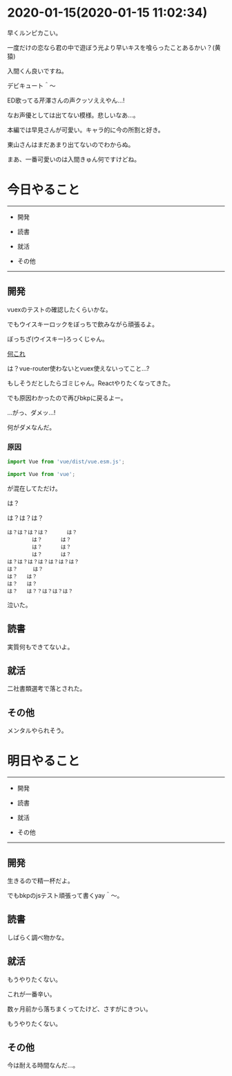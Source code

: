 # 2020-01-15(2020-01-15 11:02:34)

早くルンピカこい。

一度だけの恋なら君の中で遊ぼう光より早いキスを喰らったことあるかい？(黄猿)

入間くん良いですね。

デビキュート＾〜

ED歌ってる芹澤さんの声クッソええやん...!

なお声優としては出てない模様。悲しいなあ...。

本編では早見さんが可愛い。キャラ的に今の所割と好き。

東山さんはまだあまり出てないのでわからぬ。

まあ、一番可愛いのは入間きゅん何ですけどね。

# 今日やること

---

* 開発

* 読書

* 就活

* その他

---

## 開発

vuexのテストの確認したくらいかな。

でもウイスキーロックをぼっちで飲みながら頑張るよ。

ぼっちざ(ウイスキー)ろっくじゃん。

[何これ](https://github.com/wasuken/jest-practice)

は？vue-router使わないとvuex使えないってこと...?

もしそうだとしたらゴミじゃん。Reactやりたくなってきた。

でも原因わかったので再びbkpに戻るよー。

...がっ、ダメッ...!

何がダメなんだ。

### 原因

```js
import Vue from 'vue/dist/vue.esm.js';
```

```js
import Vue from 'vue';
```

が混在してただけ。

は？

は？は？は？

```
は？は？は？は？      は？
		は？	    は？
		は？	    は？
		は？	    は？
は？は？は？は？は？は？は？
は？     は？
は？	 は？
は？	 は？
は？	 は？？は？は？は？
```

泣いた。

## 読書

実質何もできてないよ。

## 就活

二社書類選考で落とされた。

## その他

メンタルやられそう。


# 明日やること

---

* 開発

* 読書

* 就活

* その他


---

## 開発

生きるので精一杯だよ。

でもbkpのjsテスト頑張って書くyay＾〜。

## 読書

しばらく調べ物かな。

## 就活

もうやりたくない。

これが一番辛い。

数ヶ月前から落ちまくってたけど、さすがにきつい。

もうやりたくない。

## その他

今は耐える時間なんだ...。
